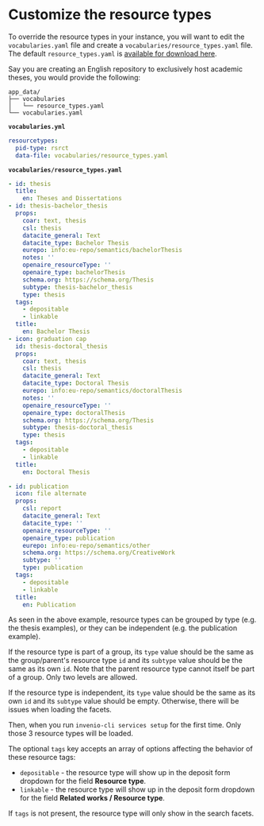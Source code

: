# Customize the resource types

To override the resource types in your instance, you will want to edit the `vocabularies.yaml` file and create a `vocabularies/resource_types.yaml` file. The default `resource_types.yaml` is [available for download here](https://github.com/inveniosoftware/invenio-rdm-records/blob/master/invenio_rdm_records/fixtures/data/vocabularies/resource_types.yaml).

Say you are creating an English repository to exclusively host academic theses, you would provide the following:

```
app_data/
├── vocabularies
│   └── resource_types.yaml
└── vocabularies.yaml
```

**`vocabularies.yml`**

```yaml
resourcetypes:
  pid-type: rsrct
  data-file: vocabularies/resource_types.yaml
```

**`vocabularies/resource_types.yaml`**

```yaml
- id: thesis
  title:
    en: Theses and Dissertations
- id: thesis-bachelor_thesis
  props:
    coar: text, thesis
    csl: thesis
    datacite_general: Text
    datacite_type: Bachelor Thesis
    eurepo: info:eu-repo/semantics/bachelorThesis
    notes: ''
    openaire_resourceType: ''
    openaire_type: bachelorThesis
    schema.org: https://schema.org/Thesis
    subtype: thesis-bachelor_thesis
    type: thesis
  tags:
    - depositable
    - linkable
  title:
    en: Bachelor Thesis
- icon: graduation cap
  id: thesis-doctoral_thesis
  props:
    coar: text, thesis
    csl: thesis
    datacite_general: Text
    datacite_type: Doctoral Thesis
    eurepo: info:eu-repo/semantics/doctoralThesis
    notes: ''
    openaire_resourceType: ''
    openaire_type: doctoralThesis
    schema.org: https://schema.org/Thesis
    subtype: thesis-doctoral_thesis
    type: thesis
  tags:
    - depositable
    - linkable
  title:
    en: Doctoral Thesis

- id: publication
  icon: file alternate
  props:
    csl: report
    datacite_general: Text
    datacite_type: ''
    openaire_resourceType: ''
    openaire_type: publication
    eurepo: info:eu-repo/semantics/other
    schema.org: https://schema.org/CreativeWork
    subtype: ''
    type: publication
  tags:
    - depositable
    - linkable
  title:
    en: Publication
```

As seen in the above example, resource types can be grouped by type (e.g. the thesis examples), or they can be independent (e.g. the publication example).

If the resource type is part of a group, its `type` value should be the same as the group/parent's resource type `id` and its `subtype` value should be the same as its own `id`. Note that the parent resource type cannot itself be part of a group. Only two levels are allowed.

If the resource type is independent, its `type` value should be the same as its own `id` and its `subtype` value should be empty. Otherwise, there will be issues when loading the facets.

Then, when you run `invenio-cli services setup` for the first time. Only those 3 resource types will be loaded.

The optional `tags` key accepts an array of options affecting the behavior of these resource tags:

- `depositable` - the resource type will show up in the deposit form dropdown for the field **Resource type**.
- `linkable` - the resource type will show up in the deposit form dropdown for the field **Related works / Resource type**.

If `tags` is not present, the resource type will only show in the search facets.
